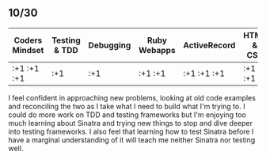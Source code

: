 ## 10/30

| Coders Mindset | Testing & TDD | Debugging | Ruby Webapps | ActiveRecord | HTML & CSS |
| -------------- | ------------- | --------- | ------------ | ------------ | ---------- |
| :+1  :+1 :+1   | :+1           | :+1       | :+1 :+1      | :+1 :+1 :+1  | :+1 :+1    |

I feel confident in approaching new problems, looking at old code examples and reconciling the two as
I take what I need to build what I'm trying to.  I could do more work on TDD and testing frameworks
but I'm enjoying too much learning about Sinatra and trying new things to stop and dive deeper
into testing frameworks.  I also feel that learning how to test Sinatra before I have a marginal understanding of it will teach me neither Sinatra nor testing well.  

